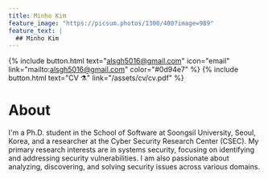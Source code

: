 ```yaml
---
title: Minho Kim
feature_image: "https://picsum.photos/1300/400?image=989"
feature_text: |
  ## Minho Kim
---
```

{% include button.html text="alsgh5016@gmail.com" icon="email" link="mailto:alsgh5016@gmail.com" color="#0d94e7" %} {% include button.html text="CV ⚗️" link="/assets/cv/cv.pdf" %}

# About
I'm a Ph.D. student in the School of Software at Soongsil University, Seoul, Korea, and a researcher at the Cyber Security Research Center (CSEC). My primary research interests are in systems security, focusing on identifying and addressing security vulnerabilities. I am also passionate about analyzing, discovering, and solving security issues across various domains.